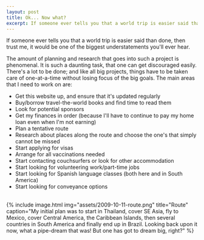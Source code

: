 ```yaml
---
layout: post
title: Ok... Now what?
excerpt: If someone ever tells you that a world trip is easier said than done, then trust me, it would be one of the biggest understatements you'll ever hear.
---
```


If someone ever tells you that a world trip is easier said than done, then trust me, it would be one of the biggest understatements you'll ever hear.

The amount of planning and research that goes into such a project is phenomenal. It is such a daunting task, that one can get discouraged easily. There's a lot to be done; and like all big projects, things have to be taken care of one-at-a-time without losing focus of the big goals. The main areas that I need to work on are:

- Get this website up, and ensure that it's updated regularly
- Buy/borrow travel-the-world books and find time to read them
- Look for potential sponsors
- Get my finances in order (because I'll have to continue to pay my home loan even when I'm not earning)
- Plan a tentative route
- Research about places along the route and choose the one's that simply cannot be missed
- Start applying for visas
- Arrange for all vaccinations needed
- Start contacting couchsurfers or look for other accommodation
- Start looking for volunteering work/part-time jobs
- Start looking for Spanish language classes (both here and in South America)
- Start looking for conveyance options
<br><br>

{% include image.html
    img="assets/2009-10-11-route.png"
    title="Route"
    caption="My initial plan was to start in Thailand, cover SE Asia, fly to Mexico, cover Central America, the Caribbean Islands, then several countries in South America and finally end up in Brazil. Looking back upon it now, what a pipe-dream that was! But one has got to dream big, right?" %}

